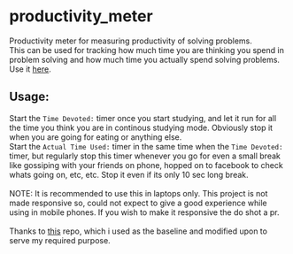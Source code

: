 # productivity_meter
Productivity meter for measuring productivity of solving problems.<br>
This can be used for tracking how much time you are thinking you spend in problem solving and how much time you actually spend solving problems.<br>
Use it [here](https://raghwendra-dey.github.io/productivity_meter/).<br>
## Usage:
Start the `Time Devoted:` timer once you start studying, and let it run for all the time you think you are in continous studying mode. Obviously stop it when you are going for eating or anything else.<br>
Start the `Actual Time Used:` timer in the same time when the `Time Devoted:` timer, but regularly stop this timer whenever you go for even a small break like gossiping with your friends on phone, hopped on to facebook to check whats going on, etc, etc. Stop it even if its only 10 sec long break.<br>
<br>
NOTE: It is recommended to use this in laptops only. This project is not made responsive so, could not expect to give a good experience while using in mobile phones. If you wish to make it responsive the do shot a pr.<br><br>
Thanks to [this](https://github.com/nelsonic/stopwatch) repo, which i used as the baseline and modified upon to serve my required purpose.
